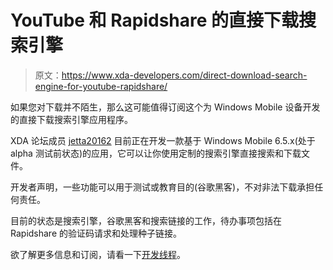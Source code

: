 # YouTube 和 Rapidshare 的直接下载搜索引擎

> 原文：<https://www.xda-developers.com/direct-download-search-engine-for-youtube-rapidshare/>

如果您对下载并不陌生，那么这可能值得订阅这个为 Windows Mobile 设备开发的直接下载搜索引擎应用程序。

XDA 论坛成员 [jetta20162](http://forum.xda-developers.com/member.php?u=2411795) 目前正在开发一款基于 Windows Mobile 6.5.x(处于 alpha 测试前状态)的应用，它可以让你使用定制的搜索引擎直接搜索和下载文件。

开发者声明，一些功能可以用于测试或教育目的(谷歌黑客)，不对非法下载承担任何责任。

目前的状态是搜索引擎，谷歌黑客和搜索链接的工作，待办事项包括在 Rapidshare 的验证码请求和处理种子链接。

欲了解更多信息和订阅，请看一下[开发线程](http://forum.xda-developers.com/showthread.php?t=838140)。